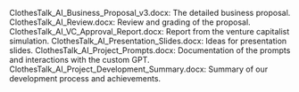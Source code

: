 ClothesTalk_AI_Business_Proposal_v3.docx: The detailed business proposal.
ClothesTalk_AI_Review.docx: Review and grading of the proposal.
ClothesTalk_AI_VC_Approval_Report.docx: Report from the venture capitalist simulation.
ClothesTalk_AI_Presentation_Slides.docx: Ideas for presentation slides.
ClothesTalk_AI_Project_Prompts.docx: Documentation of the prompts and interactions with the custom GPT.
ClothesTalk_AI_Project_Development_Summary.docx: Summary of our development process and achievements.

